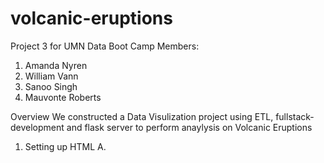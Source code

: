 # volcanic-eruptions
Project 3 for UMN Data Boot Camp
Members:
1. Amanda Nyren
2. William Vann
3. Sanoo Singh
4. Mauvonte Roberts

Overview
We constructed a Data Visulization project using ETL, fullstack-development and flask server to perform anaylysis on Volcanic Eruptions

1. Setting up HTML
    A. 


